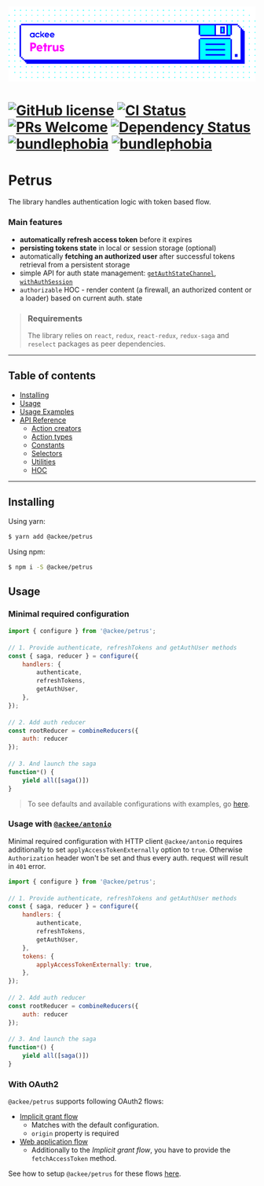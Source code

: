 ![ackee|Petrus](assets/ackee_git_frontend_petrus.png)

# [![GitHub license](https://img.shields.io/badge/license-MIT-blue.svg)](https://github.com/AckeeCZ/petrus/blob/master/LICENSE) [![CI Status](https://img.shields.io/travis/com/AckeeCZ/petrus.svg?style=flat)](https://travis-ci.com/AckeeCZ/petrus) [![PRs Welcome](https://img.shields.io/badge/PRs-welcome-brightgreen.svg)](https://reactjs.org/docs/how-to-contribute.html#your-first-pull-request) [![Dependency Status](https://img.shields.io/david/AckeeCZ/petrus.svg?style=flat-square)](https://david-dm.org/AckeeCZ/petrus) [![bundlephobia](https://flat.badgen.net/bundlephobia/min/@ackee/petrus)](https://bundlephobia.com/result?p=@ackee/petrus) [![bundlephobia](https://flat.badgen.net/bundlephobia/minzip/@ackee/petrus)](https://bundlephobia.com/result?p=@ackee/petrus)

# Petrus

The library handles authentication logic with token based flow.

### Main features

-   **automatically refresh access token** before it expires
-   **persisting tokens state** in local or session storage (optional)
-   automatically **fetching an authorized user** after successful tokens retrieval from a persistent storage
-   simple API for auth state management: [`getAuthStateChannel`](./docs/api.md#get-auth-state-channel), [`withAuthSession`](./docs/api.md#with-auth-session)
-   `authorizable` HOC - render content (a firewall, an authorized content or a loader) based on current auth. state

> ### Requirements
>
> The library relies on `react`, `redux`, `react-redux`, `redux-saga` and `reselect` packages as peer dependencies.

---

## Table of contents

-   [Installing](#installing)
-   [Usage](#usage)
-   [Usage Examples]('./docs/usage-examples/index.md)
-   [API Reference](./docs/api.md#api)
    -   [Action creators](./docs/api.md#action-creators)
    -   [Action types](./docs/api.md#action-types)
    -   [Constants](./docs/api.md#constants)
    -   [Selectors](./docs/api.md#selectors)
    -   [Utilities](./docs/api.md#utilities)
    -   [HOC](./docs/api.md#hoc)

---

## <a name="installing"></a>Installing

Using yarn:

```bash
$ yarn add @ackee/petrus
```

Using npm:

```bash
$ npm i -S @ackee/petrus
```

## <a name="usage"></a>Usage

### Minimal required configuration

```js
import { configure } from '@ackee/petrus';

// 1. Provide authenticate, refreshTokens and getAuthUser methods
const { saga, reducer } = configure({
    handlers: {
        authenticate,
        refreshTokens,
        getAuthUser,
    },
});

// 2. Add auth reducer
const rootReducer = combineReducers({
    auth: reducer
});

// 3. And launch the saga
function*() {
    yield all([saga()])
}
```

> To see defaults and available configurations with examples, go [here](./docs/api.md#configure).

### Usage with [`@ackee/antonio`](https://github.com/AckeeCZ/antonio)

Minimal required configuration with HTTP client `@ackee/antonio` requires additionally to set `applyAccessTokenExternally` option to `true`. Otherwise `Authorization` header won't be set and thus every auth. request will result in `401` error.

```js
import { configure } from '@ackee/petrus';

// 1. Provide authenticate, refreshTokens and getAuthUser methods
const { saga, reducer } = configure({
    handlers: {
        authenticate,
        refreshTokens,
        getAuthUser,
    },
    tokens: {
        applyAccessTokenExternally: true,
    },
});

// 2. Add auth reducer
const rootReducer = combineReducers({
    auth: reducer
});

// 3. And launch the saga
function*() {
    yield all([saga()])
}
```

### With OAuth2

`@ackee/petrus` supports following OAuth2 flows:

-   [Implicit grant flow](https://docs.gitlab.com/ee/api/oauth2.html#implicit-grant-flow)
    -   Matches with the default configuration.
    -   `origin` property is required
-   [Web application flow](https://docs.gitlab.com/ee/api/oauth2.html#web-application-flow)
    -   Additionally to the _Implicit grant flow_, you have to provide the `fetchAccessToken` method.

See how to setup `@ackee/petrus` for these flows [here](./docs/oAuth.md).
